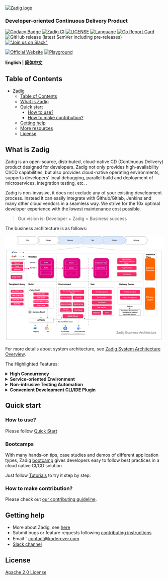 <p><a href="https://github.com/koderover/zadig-doc" target="_blank" rel="noopener noreferrer"><img height="50" src="https://docs.koderover.com/zadig/img/zadig.png" alt="Zadig logo"></a></p>

<h3 align="left">Developer-oriented Continuous Delivery Product</h3>

<span align="left">

[![Codacy Badge](https://api.codacy.com/project/badge/Grade/2276bb4cce9348ceb8ddeeea5803ed57)](https://app.codacy.com/gh/koderover/zadig?utm_source=github.com&utm_medium=referral&utm_content=koderover/zadig&utm_campaign=Badge_Grade_Settings)
[![Zadig CI](https://os.koderover.com/api/collie/api/badge?pipelineName=zadig-ci/zadig-ci&source=github&repoFullName=koderover/zadig&branch=main&eventType=push)](https://os.koderover.com/v1/projects/detail/zadig-ci/pipelines/freestyle/home/zadig-ci/608824fef341de000137317d?rightbar=step)
[![LICENSE](https://img.shields.io/github/license/koderover/zadig.svg)](https://github.com/koderover/zadig/blob/main/LICENSE)
[![Language](https://img.shields.io/badge/Language-Go-blue.svg)](https://golang.org/)
⁣[![Go Report Card](https://goreportcard.com/badge/github.com/koderover/zadig)](https://goreportcard.com/report/github.com/koderover/zadig)
![GitHub release (latest SemVer including pre-releases)](https://img.shields.io/github/v/release/koderover/zadig?include_prereleases)
[!["Join us on Slack"](https://img.shields.io/badge/join-us%20on%20slack-gray.svg?longCache=true&logo=slack&colorB=brightgreen)](https://join.slack.com/t/zadig-workspace/shared_invite/zt-qedvct1t-mQUf2eyTRkoVCc_RWKKgxw)

[![Official Website](<https://img.shields.io/badge/-Visit%20the%20Official%20Website%20%E2%86%92-rgb(24,24,24)?style=for-the-badge>)](https://www.koderover.com/?utm_source=github&utm_medium=zadig_readme)
[![Playground](<https://img.shields.io/badge/-Try%20It%20Online%20%E2%86%92-rgb(255,41,104)?style=for-the-badge>)](https://www.koderover.com/trial/?utm_source=github&utm_medium=zadig_readme)


</span>

<div align="left">

**English | [简体中文](./README-zh-CN.md)**

</div>

## Table of Contents

- [Zadig](#zadig)
  - [Table of Contents](#table-of-contents)
  - [What is Zadig](#what-is-zadig)
  - [Quick start](#quick-start)
    - [How to use?](#how-to-use)
    - [How to make contribution?](#how-to-make-contribution)
  - [Getting help](#getting-help)
  - [More resources](#more-resources)
  - [License](#license)

## What is Zadig

Zadig is an open-source, distributed, cloud-native CD (Continuous Delivery) product designed for developers. Zadig not only provides high-availability CI/CD capabilities, but also provides cloud-native operating environments, supports developers' local debugging, parallel build and deployment of microservices, integration testing, etc. .

Zadig is non-invasive, it does not exclude any of your existing development process. Instead it can easily integrate with Github/Gitlab, Jenkins and many other cloud vendors in a seamless way. We strive for the 10x optimal developer experience with the lowest maintenance cost possible.

> Our vision is: Developer + Zadig = Business success


The business architecture is as follows:

![Business Architecture](./Zadig-Business-Architecture.jpg)

For more details about system architecture, see [Zadig System Architecture Overview](System-Architecture-Overview.md).

The Highlighted Features:

<details>
  <summary><b>High Concurrency</b></summary>
  Based on cloud-native design, through simple configuration, the system automatically generates workflows to achieve high concurrent execution for continuous delivery relevant tasks such as building, testing and deployment, across multiple services. It significantly improves the efficiency of multi-services deployment in microservice architecture.
  </details>

<details>
  <summary><b>Service-oriented Environment</b></summary>
  With just one set of service configuration, multiple encapsulated environments will be provided automatically within minutes, empowering independent environments for developers, QAs and product managers.

  Minimum to none migration cost of existing environments -- just hosting with one click, the system allows browsing and adjusting all the services at your fingertips.
  </details>

<details>
  <summary><b>Non-intrusive Testing Automation</b></summary>
  Zadig can easily and non-intrusively embed existing testing automation frameworks, and achieve continuous building, testing and deployment via GitHub/GitLab Webhook.

  It also integrates with productivity bots to provide instant quality report, which effectively applies shift-left testing best practices.
  </details>

<details>
  <summary><b>Convenient Development CLI/IDE Plugin</b></summary>
  Zadig also provides a convenient toolkit with development commandline interface which allows compiling, building and deploying the changes to dev environment with one command. It enables collaborated debugging and testing with minimum manual toil, reduces cognitive load and allows teams to focus more on business.
  </details>


## Quick start

### How to use?

Please follow [Quick Start](https://docs.koderover.com/zadig/quick-start/try-out-install/)

### Bootcamps

With many hands-on tips, case studies and demos of different application types, Zadig [bootcamp](https://github.com/koderover/zadig-bootcamp) gives developers easy to follow best practices in a cloud native CI/CD solution

Just follow [Tutorials](https://koderover.com/tutorials) to try it step by step.

### How to make contribution?

Please check out [our contributing guideline](CONTRIBUTING.md).

## Getting help

- More about Zadig, see [here](https://docs.koderover.com?type=zadig)
- Submit bugs or feature requests following [contributing instructions](CONTRIBUTING.md#contribution-option-1---reporting-an-issue)
- Email：contact@koderover.com
- [Slack channel](https://join.slack.com/t/zadig-workspace/shared_invite/zt-qedvct1t-mQUf2eyTRkoVCc_RWKKgxw)


## License

[Apache 2.0 License](./LICENSE)
